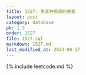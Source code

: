 ```yaml
---
title: 1527. 患某种疾病的患者
layout: post
category: database
pk: 1.3
order: 1527
file: 1527.sql
markdown: 1527.md
last_modified_at: 2023-08-17
---
```


{% include leetcode.md %}
